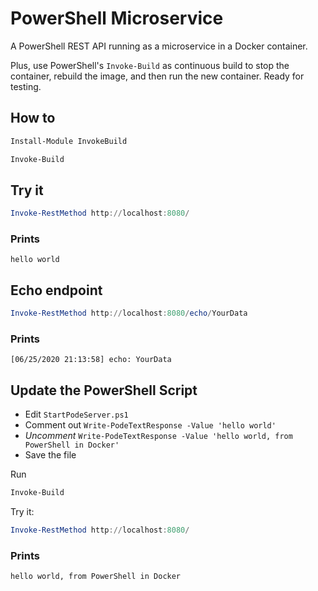 # PowerShell Microservice

A PowerShell REST API running as a microservice in a Docker container.

Plus, use PowerShell's `Invoke-Build` as continuous build to stop the container, rebuild the image, and then run the new container. Ready for testing.

## How to

```powershell
Install-Module InvokeBuild

Invoke-Build
```

## Try it

```powershell
Invoke-RestMethod http://localhost:8080/
```

### Prints

```
hello world
```

## Echo endpoint

```powershell
Invoke-RestMethod http://localhost:8080/echo/YourData
```

### Prints

```
[06/25/2020 21:13:58] echo: YourData
```

## Update the PowerShell Script

- Edit `StartPodeServer.ps1`
- Comment out `Write-PodeTextResponse -Value 'hello world'`
- *Uncomment* `Write-PodeTextResponse -Value 'hello world, from PowerShell in Docker'`
- Save the file

Run 
```powershell
Invoke-Build
```

Try it:
```powershell
Invoke-RestMethod http://localhost:8080/
```

### Prints
```
hello world, from PowerShell in Docker
```
